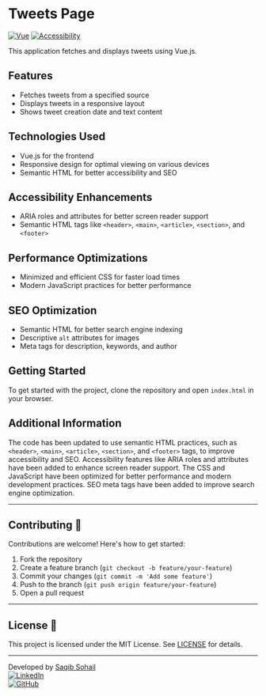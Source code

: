 # Tweets Page
[![Vue](https://img.shields.io/badge/Vue-3.5.13-4FC08D?logo=vuedotjs)](https://vuejs.org)
[![Accessibility](https://img.shields.io/badge/Accessibility-WCAG_AA-ED6C47)](https://www.w3.org/WAI/standards-guidelines/wcag/)

This application fetches and displays tweets using Vue.js.

## Features
- Fetches tweets from a specified source
- Displays tweets in a responsive layout
- Shows tweet creation date and text content

## Technologies Used
- Vue.js for the frontend
- Responsive design for optimal viewing on various devices
- Semantic HTML for better accessibility and SEO

## Accessibility Enhancements
- ARIA roles and attributes for better screen reader support
- Semantic HTML tags like `<header>`, `<main>`, `<article>`, `<section>`, and `<footer>`

## Performance Optimizations
- Minimized and efficient CSS for faster load times
- Modern JavaScript practices for better performance

## SEO Optimization
- Semantic HTML for better search engine indexing
- Descriptive `alt` attributes for images
- Meta tags for description, keywords, and author

## Getting Started
To get started with the project, clone the repository and open `index.html` in your browser.

## Additional Information
The code has been updated to use semantic HTML practices, such as `<header>`, `<main>`, `<article>`, `<section>`, and `<footer>` tags, to improve accessibility and SEO. Accessibility features like ARIA roles and attributes have been added to enhance screen reader support. The CSS and JavaScript have been optimized for better performance and modern development practices. SEO meta tags have been added to improve search engine optimization.

---

## Contributing 🤝

Contributions are welcome! Here's how to get started:

1. Fork the repository
2. Create a feature branch (`git checkout -b feature/your-feature`)
3. Commit your changes (`git commit -m 'Add some feature'`)
4. Push to the branch (`git push origin feature/your-feature`)
5. Open a pull request

---

## License 📄

This project is licensed under the MIT License. See [LICENSE](LICENSE) for details.

---

Developed by [Saqib Sohail](mailto:sohail.cpp@gmail.com)  
[![LinkedIn](https://img.shields.io/badge/LinkedIn-Connect-blue?logo=linkedin)](https://linkedin.com/in/saqibroy)  
[![GitHub](https://img.shields.io/badge/GitHub-View-green?logo=github)](https://github.com/saqibroy)
